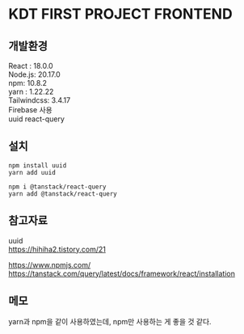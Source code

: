 # KDT FIRST PROJECT FRONTEND

## 개발환경

React : 18.0.0  
Node.js: 20.17.0  
npm: 10.8.2  
yarn : 1.22.22  
Tailwindcss: 3.4.17  
Firebase 사용  
uuid
react-query

## 설치

```
npm install uuid
yarn add uuid

npm i @tanstack/react-query
yarn add @tanstack/react-query
```

## 참고자료

uuid  
https://hihiha2.tistory.com/21

https://www.npmjs.com/
https://tanstack.com/query/latest/docs/framework/react/installation


## 메모

yarn과 npm을 같이 사용하였는데, npm만 사용하는 게 좋을 것 같다.

